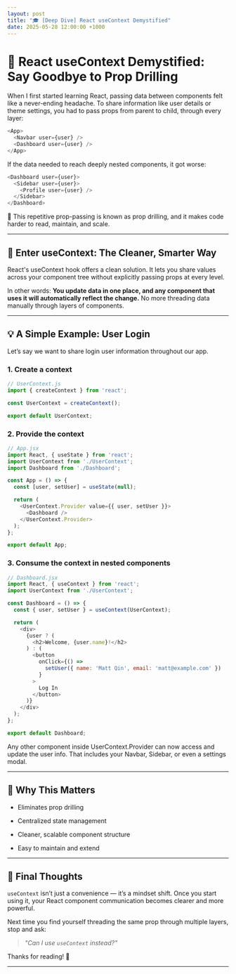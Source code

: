 ```yaml
---
layout: post
title: "🎓 [Deep Dive] React useContext Demystified"
date: 2025-05-28 12:00:00 +1000
---
```


# 🧠 React useContext Demystified: Say Goodbye to Prop Drilling

When I first started learning React, passing data between components felt like a never-ending headache. To share information like user details or theme settings, you had to pass props from parent to child, through every layer:


```js
<App>
  <Navbar user={user} />
  <Dashboard user={user} />
</App>
```

If the data needed to reach deeply nested components, it got worse:

```js
<Dashboard user={user}>
  <Sidebar user={user}>
    <Profile user={user} />
  </Sidebar>
</Dashboard>
```


🔁 This repetitive prop-passing is known as prop drilling, and it makes code harder to read, maintain, and scale.

---

## 🚀 Enter useContext: The Cleaner, Smarter Way

React's useContext hook offers a clean solution. It lets you share values across your component tree without explicitly passing props at every level.



In other words: **You update data in one place, and any component that uses it will automatically reflect the change.**  No more threading data manually through layers of components.


---




## 💡 A Simple Example: User Login

Let’s say we want to share login user information throughout our app.

###  1. Create a context


```js
// UserContext.js
import { createContext } from 'react';

const UserContext = createContext();

export default UserContext;
```

### 2. Provide the context
```js
// App.jsx
import React, { useState } from 'react';
import UserContext from './UserContext';
import Dashboard from './Dashboard';

const App = () => {
  const [user, setUser] = useState(null);

  return (
    <UserContext.Provider value={{ user, setUser }}>
      <Dashboard />
    </UserContext.Provider>
  );
};

export default App;
```

### 3. Consume the context in nested components

```js
// Dashboard.jsx
import React, { useContext } from 'react';
import UserContext from './UserContext';

const Dashboard = () => {
  const { user, setUser } = useContext(UserContext);

  return (
    <div>
      {user ? (
        <h2>Welcome, {user.name}!</h2>
      ) : (
        <button
          onClick={() =>
            setUser({ name: 'Matt Qin', email: 'matt@example.com' })
          }
        >
          Log In
        </button>
      )}
    </div>
  );
};

export default Dashboard;
```
Any other component inside UserContext.Provider can now access and update the user info. That includes your Navbar, Sidebar, or even a settings modal.


---




## 🎯 Why This Matters

- Eliminates prop drilling

- Centralized state management

- Cleaner, scalable component structure


- Easy to maintain and extend


---


## 🧠 Final Thoughts

`useContext` isn’t just a convenience — it’s a mindset shift. Once you start using it, your React component communication becomes clearer and more powerful.

Next time you find yourself threading the same prop through multiple layers, stop and ask:

> _"Can I use `useContext` instead?"_

Thanks for reading! 👋


---
